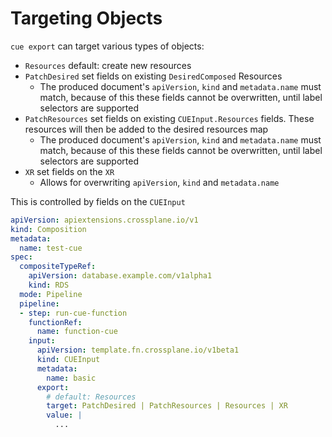 # Targeting Objects

`cue export` can target various types of objects:

- `Resources` default: create new resources
- `PatchDesired` set fields on existing `DesiredComposed` Resources
  - The produced document's `apiVersion`, `kind` and `metadata.name` must match, because of this
    these fields cannot be overwritten, until label selectors are supported
- `PatchResources` set fields on existing `CUEInput.Resources` fields.  These resources will then be added to the desired resources map
  - The produced document's  `apiVersion`, `kind` and `metadata.name` must match, because of this
    these fields cannot be overwritten, until label selectors are supported
- `XR` set fields on the `XR`
  - Allows for overwriting `apiVersion`, `kind` and `metadata.name`

This is controlled by fields on the `CUEInput`

```yaml
apiVersion: apiextensions.crossplane.io/v1
kind: Composition
metadata:
  name: test-cue
spec:
  compositeTypeRef:
    apiVersion: database.example.com/v1alpha1
    kind: RDS
  mode: Pipeline
  pipeline:
  - step: run-cue-function
    functionRef:
      name: function-cue
    input:
      apiVersion: template.fn.crossplane.io/v1beta1
      kind: CUEInput
      metadata:
        name: basic
      export:
        # default: Resources
        target: PatchDesired | PatchResources | Resources | XR
        value: |
          ...
```